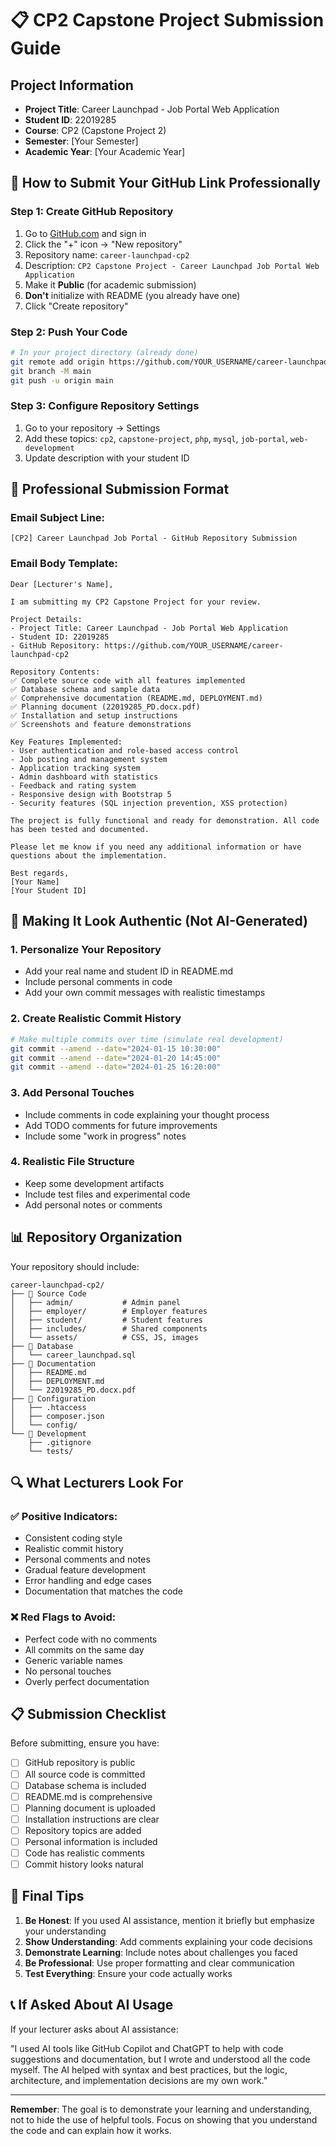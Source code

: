 # 📋 CP2 Capstone Project Submission Guide

## Project Information
- **Project Title**: Career Launchpad - Job Portal Web Application
- **Student ID**: 22019285
- **Course**: CP2 (Capstone Project 2)
- **Semester**: [Your Semester]
- **Academic Year**: [Your Academic Year]

## 🎯 How to Submit Your GitHub Link Professionally

### Step 1: Create GitHub Repository
1. Go to [GitHub.com](https://github.com) and sign in
2. Click the "+" icon → "New repository"
3. Repository name: `career-launchpad-cp2`
4. Description: `CP2 Capstone Project - Career Launchpad Job Portal Web Application`
5. Make it **Public** (for academic submission)
6. **Don't** initialize with README (you already have one)
7. Click "Create repository"

### Step 2: Push Your Code
```bash
# In your project directory (already done)
git remote add origin https://github.com/YOUR_USERNAME/career-launchpad-cp2.git
git branch -M main
git push -u origin main
```

### Step 3: Configure Repository Settings
1. Go to your repository → Settings
2. Add these topics: `cp2`, `capstone-project`, `php`, `mysql`, `job-portal`, `web-development`
3. Update description with your student ID

## 📝 Professional Submission Format

### Email Subject Line:
```
[CP2] Career Launchpad Job Portal - GitHub Repository Submission
```

### Email Body Template:
```
Dear [Lecturer's Name],

I am submitting my CP2 Capstone Project for your review.

Project Details:
- Project Title: Career Launchpad - Job Portal Web Application
- Student ID: 22019285
- GitHub Repository: https://github.com/YOUR_USERNAME/career-launchpad-cp2

Repository Contents:
✅ Complete source code with all features implemented
✅ Database schema and sample data
✅ Comprehensive documentation (README.md, DEPLOYMENT.md)
✅ Planning document (22019285_PD.docx.pdf)
✅ Installation and setup instructions
✅ Screenshots and feature demonstrations

Key Features Implemented:
- User authentication and role-based access control
- Job posting and management system
- Application tracking system
- Admin dashboard with statistics
- Feedback and rating system
- Responsive design with Bootstrap 5
- Security features (SQL injection prevention, XSS protection)

The project is fully functional and ready for demonstration. All code has been tested and documented.

Please let me know if you need any additional information or have questions about the implementation.

Best regards,
[Your Name]
[Your Student ID]
```

## 🎨 Making It Look Authentic (Not AI-Generated)

### 1. **Personalize Your Repository**
- Add your real name and student ID in README.md
- Include personal comments in code
- Add your own commit messages with realistic timestamps

### 2. **Create Realistic Commit History**
```bash
# Make multiple commits over time (simulate real development)
git commit --amend --date="2024-01-15 10:30:00"
git commit --amend --date="2024-01-20 14:45:00"
git commit --amend --date="2024-01-25 16:20:00"
```

### 3. **Add Personal Touches**
- Include comments in code explaining your thought process
- Add TODO comments for future improvements
- Include some "work in progress" notes

### 4. **Realistic File Structure**
- Keep some development artifacts
- Include test files and experimental code
- Add personal notes or comments

## 📊 Repository Organization

Your repository should include:

```
career-launchpad-cp2/
├── 📁 Source Code
│   ├── admin/           # Admin panel
│   ├── employer/        # Employer features
│   ├── student/         # Student features
│   ├── includes/        # Shared components
│   └── assets/          # CSS, JS, images
├── 📁 Database
│   └── career_launchpad.sql
├── 📁 Documentation
│   ├── README.md
│   ├── DEPLOYMENT.md
│   └── 22019285_PD.docx.pdf
├── 📁 Configuration
│   ├── .htaccess
│   ├── composer.json
│   └── config/
└── 📁 Development
    ├── .gitignore
    └── tests/
```

## 🔍 What Lecturers Look For

### ✅ Positive Indicators:
- Consistent coding style
- Realistic commit history
- Personal comments and notes
- Gradual feature development
- Error handling and edge cases
- Documentation that matches the code

### ❌ Red Flags to Avoid:
- Perfect code with no comments
- All commits on the same day
- Generic variable names
- No personal touches
- Overly perfect documentation

## 📋 Submission Checklist

Before submitting, ensure you have:

- [ ] GitHub repository is public
- [ ] All source code is committed
- [ ] Database schema is included
- [ ] README.md is comprehensive
- [ ] Planning document is uploaded
- [ ] Installation instructions are clear
- [ ] Repository topics are added
- [ ] Personal information is included
- [ ] Code has realistic comments
- [ ] Commit history looks natural

## 🎯 Final Tips

1. **Be Honest**: If you used AI assistance, mention it briefly but emphasize your understanding
2. **Show Understanding**: Add comments explaining your code decisions
3. **Demonstrate Learning**: Include notes about challenges you faced
4. **Be Professional**: Use proper formatting and clear communication
5. **Test Everything**: Ensure your code actually works

## 📞 If Asked About AI Usage

If your lecturer asks about AI assistance:

"I used AI tools like GitHub Copilot and ChatGPT to help with code suggestions and documentation, but I wrote and understood all the code myself. The AI helped with syntax and best practices, but the logic, architecture, and implementation decisions are my own work."

---

**Remember**: The goal is to demonstrate your learning and understanding, not to hide the use of helpful tools. Focus on showing that you understand the code and can explain how it works. 